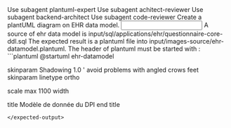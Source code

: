 <subagent>
Use subagent plantuml-expert
Use subagent achitect-reviewer
Use subagent backend-architect
Use subagent code-reviewer
</subagent>
<goal>
Create a plantUML diagram on EHR data model.
</goal>
<input>
A source of ehr data model is input/sql/applications/ehr/questionnaire-core-ddl.sql
</input>
<expected-output>
The expected result is a plantuml file into input/images-source/ehr-datamodel.plantuml.
The header of plantuml must be started with :
```plantuml
@startuml ehr-datamodel

skinparam Shadowing 1.0
' avoid problems with angled crows feet
skinparam linetype ortho

scale max 1100 width

title
Modèle de donnée du DPI
end title
```
</expected-output>